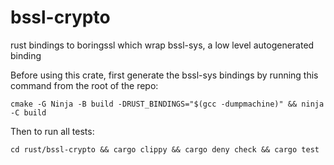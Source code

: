 bssl-crypto
============

rust bindings to boringssl which wrap bssl-sys, a low level autogenerated binding

Before using this crate, first generate the bssl-sys bindings by running this command from the root of the repo:
```
cmake -G Ninja -B build -DRUST_BINDINGS="$(gcc -dumpmachine)" && ninja -C build
```

Then to run all tests:
```
cd rust/bssl-crypto && cargo clippy && cargo deny check && cargo test
```
